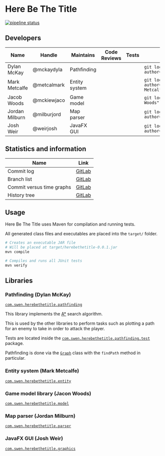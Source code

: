 # Here Be The Title

[![pipeline status](https://gitlab.ecs.vuw.ac.nz/metcalmark/swen-222-group-project/badges/master/pipeline.svg)](https://gitlab.ecs.vuw.ac.nz/metcalmark/swen-222-group-project/commits/master)

## Developers

| Name           | Handle      | Maintains     | Code Reviews | Tests | Git log
|----------------|-------------|---------------|--------------|-------|--------
| Dylan McKay    | @mckaydyla  | Pathfinding   |              |       | `git log --author="Dylan McKay"`
| Mark Metcalfe  | @metcalmark | Entity system |              |       | `git log --author="Mark Metcalfe"`
| Jacob Woods    | @mckiewjaco | Game model    |              |       | `git log --author="J Woods"`
| Jordan Milburn | @milburjord | Map parser    |              |       | `git log --author="Aposematism"`
| Josh Weir      | @weirjosh   | JavaFX GUI    |              |       | `git log --author="Josh"`

## Statistics and information

| Name                      | Link
|---------------------------|-----
| Commit log                | [GitLab](https://gitlab.ecs.vuw.ac.nz/metcalmark/swen-222-group-project/commits/master)
| Branch list               | [GitLab](https://gitlab.ecs.vuw.ac.nz/metcalmark/swen-222-group-project/branches)
| Commit versus time graphs | [GitLab](https://gitlab.ecs.vuw.ac.nz/metcalmark/swen-222-group-project/graphs/master)
| History tree              | [GitLab](https://gitlab.ecs.vuw.ac.nz/metcalmark/swen-222-group-project/network/master)


## Usage

Here Be The Title uses Maven for compilation and running tests.

All generated class files and executables are placed into the `target/` folder.

```bash
# Creates an executable JAR file
# Will be placed at target/herebethetitle-0.0.1.jar
mvn compile

# Compiles and runs all JUnit tests
mvn verify
```

## Libraries

### Pathfinding (Dylan McKay)

[`com.swen.herebethetitle.pathfinding`](src/com/swen/herebethetitle/pathfinding)

This library implements the [A*](https://en.wikipedia.org/wiki/A*_search_algorithm) search algorithm.

This is used by the other libraries to perform tasks such as plotting a path for an enemy
to take in order to attack the player.

Tests are located inside the [`com.swen.herebethetitle.pathfinding.test`](src/com/swen/herebethetitle/pathfinding/test) package.

Pathfinding is done via the [`Graph`](src/com/swen/herebethetitle/pathfinding/Graph.java) class with the `findPath` method in particular.

### Entity system (Mark Metcalfe)

[`com.swen.herebethetitle.entity`](src/com/swen/herebethetitle/entity)

<information here>

### Game model library (Jacon Woods)

[`com.swen.herebethetitle.model`](src/com/swen/herebethetitle/model)

<information here>

### Map parser (Jordan Milburn)

[`com.swen.herebethetitle.parser`](src/com/swen/herebethetitle/parser)

<information here>

### JavaFX GUI (Josh Weir)

[`com.swen.herebethetitle.graphics`](src/com/swen/herebethetitle/graphics)

<information here>

